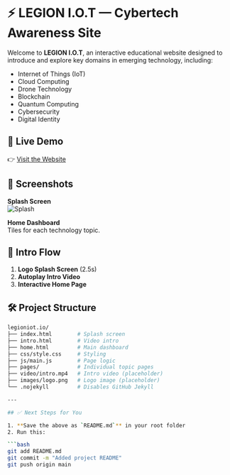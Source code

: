 # ⚡️ LEGION I.O.T — Cybertech Awareness Site

Welcome to **LEGION I.O.T**, an interactive educational website designed to introduce and explore key domains in emerging technology, including:

- Internet of Things (IoT)
- Cloud Computing
- Drone Technology
- Blockchain
- Quantum Computing
- Cybersecurity
- Digital Identity

## 🚀 Live Demo

👉 [Visit the Website](https://shemuel24x.github.io/legioniot.io/)

## 📸 Screenshots

**Splash Screen**  
![Splash](images/logo.png)

**Home Dashboard**  
Tiles for each technology topic.

## 🎥 Intro Flow

1. **Logo Splash Screen** (2.5s)
2. **Autoplay Intro Video**
3. **Interactive Home Page**

## 🛠 Project Structure

```bash
legioniot.io/
├── index.html        # Splash screen
├── intro.html        # Video intro
├── home.html         # Main dashboard
├── css/style.css     # Styling
├── js/main.js        # Page logic
├── pages/            # Individual topic pages
├── video/intro.mp4   # Intro video (placeholder)
├── images/logo.png   # Logo image (placeholder)
└── .nojekyll         # Disables GitHub Jekyll  

---

## ✅ Next Steps for You

1. **Save the above as `README.md`** in your root folder
2. Run this:

```bash
git add README.md
git commit -m "Added project README"
git push origin main
